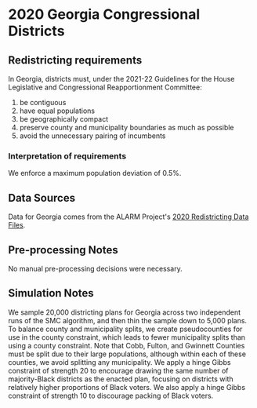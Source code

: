 # 2020 Georgia Congressional Districts

## Redistricting requirements
In Georgia, districts must, under the 2021-22 Guidelines for the House Legislative and Congressional Reapportionment Committee:

1. be contiguous
2. have equal populations
3. be geographically compact
4. preserve county and municipality boundaries as much as possible
5. avoid the unnecessary pairing of incumbents

### Interpretation of requirements
We enforce a maximum population deviation of 0.5%.

## Data Sources
Data for Georgia comes from the ALARM Project's [2020 Redistricting Data Files](https://alarm-redist.github.io/posts/2021-08-10-census-2020/).

## Pre-processing Notes
No manual pre-processing decisions were necessary.

## Simulation Notes
We sample 20,000 districting plans for Georgia across two independent runs of the SMC algorithm, and then thin the sample down to 5,000 plans.
To balance county and municipality splits, we create pseudocounties for use in the county constraint, which leads to fewer municipality splits than using a county constraint. Note that Cobb, Fulton, and Gwinnett Counties must be split due to their large populations, although within each of these counties, we avoid splitting any municipality.
We apply a hinge Gibbs constraint of strength 20 to encourage drawing the same number of majority-Black districts as the enacted plan, focusing on districts with relatively higher proportions of Black voters. We also apply a hinge Gibbs constraint of strength 10 to discourage packing of Black voters.
